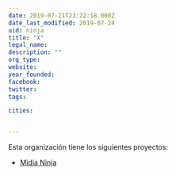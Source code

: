 ```yaml
---
date: 2019-07-21T23:22:18.000Z
date_last_modified: 2019-07-24
uid: ninja
title: "X"
legal_name: 
description: ""
org_type: 
website: 
year_founded: 
facebook: 
twitter: 
tags:

cities: 


---
```


Esta organización tiene los siguientes proyectos:

- [Midia Ninja](/proyectos/midia-ninja)
